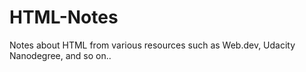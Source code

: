 # HTML-Notes
Notes about HTML from various resources such as Web.dev, Udacity Nanodegree, and so on..
